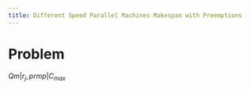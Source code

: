 ```yaml
---
title: Different Speed Parallel Machines Makespan with Preemptions
---
```


# Problem

$Qm | r_j,prmp | C_{max}$